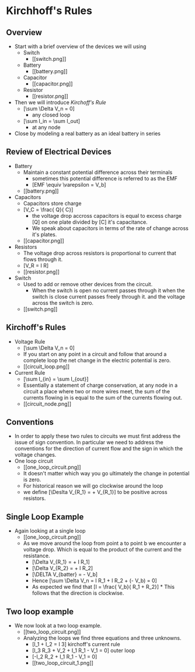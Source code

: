 # Kirchhoff's Rules

## Overview
* Start with a brief overview of the devices we will using
  * Switch
      * [[switch.png]]
  * Battery
      * [[battery.png]]
  * Capacitor
      * [[capacitor.png]]
  * Resistor
      * [[resistor.png]]
* Then we will introduce _Kirchoff's Rule_
  * \[\sum \Delta V_n = 0\]
      * any closed loop
  * \[\sum I_in = \sum I_out\]
      * at any node
* Close by modeling a real battery as an ideal battery in series

## Review of Electrical Devices
* Battery
  * Maintain a constant potential difference across their terminals
      * sometimes this potential difference is referred to as the EMF
      * \[EMF \equiv \varepsilon = V_b\]
  * [[battery.png]]
* Capacitors
  * Capacitors store charge
  * \[V_C = \frac{ Q}{ C}\]
      * the voltage drop accross capacitors is equal to excess charge
        \[Q\] on one plate divided by \[C\] it's capacitance.
      * We speak about capacitors in terms of the rate of change
        across it's plates.
  * [[capacitor.png]]
* Resistors
  * The voltage drop across resistors is proportional to current that
    flows through it.
  * \[V_R = I R\]
  * [[resistor.png]]
* Switch
  * Used to add or remove other devices from the circuit.
      * When the switch is open no current passes through it
        when the switch is close current passes freely through it.
        and the voltage across the switch is zero.
  * [[switch.png]]

## Kirchoff's Rules
* Voltage Rule
  * \[\sum \Delta V_n = 0\]
  * If you start on any point in a circuit and follow that 
    around a complete loop the net change in the electric potential
    is zero.
  * [[circuit_loop.png]]
* Current Rule
  * \[\sum I_{in} = \sum I_{out}\]
  * Essentially a statement of charge conservation, at any node in
    a circuit a place where two or more wires meet, the sum of the
    currents flowing in is equal to the sum of the currents flowing out.
  * [[circuit_node.png]]

## Conventions
* In order to apply these two rules to circuits we must first address 
  the issue of sign convention.  In particular we need to address the
  conventions for the direction of current flow and the sign in which
  the voltage changes.
* One loop circuit
  * [[one_loop_circuit.png]]
  * It doesn't matter which way you go ultimately the change in
    potential is zero.
  * For historical reason we will go clockwise around the loop
  * we define \[\Deslta V_{R_1} = + V_{R_1}\] to be positive across resistors.
  
## Single Loop Example
* Again looking at a single loop
  * [[one_loop_circuit.png]]
  * As we move around the loop from point a to point b 
    we encounter a voltage drop.  Which is equal to the 
    product of the current and the resistance.
      * \[\Delta V_{R_1} = + I R_1\]
      * \[\Delta V_{R_2} = + I R_2\]
      * \[\DELTA V_{batter} = - V_b\]
      * Hence \[\sum \Delta V_n = I R_1 + I R_2 + (- V_b) = 0\]
      * As expected we find that \[I = \frac{ V_b}{ R_1 + R_2}\]
            * This follows that the direction is clockwise.

## Two loop example
* We now look at a two loop example. 
  * [[two_loop_circuit.png]]
  * Analyzing the loops we find three equations and three unknowns.
      * \[I_1 + I_2 = I 3\] kirchoff's current rule
      * \[I_3 R_3 + V_2 + I_1 R_1 - V_1 = 0\] outer loop
      * \[-I_2 R_2 + I_1 R_1 - V_1 = 0\]
      * [[two_loop_circuit_1.png]]